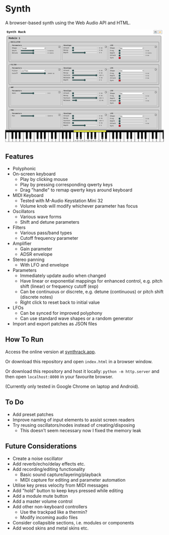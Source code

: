 # Synth

A browser-based synth using the Web Audio API and HTML.

![synth screenshot](./images/screenshot11.png)

## Features

* Polyphonic
* On-screen keyboard
    * Play by clicking mouse
    * Play by pressing corresponding qwerty keys
    * Drag "handle" to remap qwerty keys around keyboard
* MIDI Keyboard
    * Tested with M-Audio Keystation Mini 32
    * Volume knob will modify whichever parameter has focus
* Oscillators
    * Various wave forms
    * Shift and detune parameters
* Filters
    * Various pass/band types
    * Cutoff frequency parameter
* Amplifier
    * Gain parameter
    * ADSR envelope
* Stereo panning
    * With LFO and envelope
* Parameters
    * Immediately update audio when changed
    * Have linear or exponential mappings for enhanced control, e.g. pitch shift (linear) or frequency cutoff (exp)
    * Can be continuous or discrete, e.g. detune (continuous) or pitch shift (discrete notes)
    * Right click to reset back to initial value
* LFOs
    * Can be synced for improved polyphony
    * Can use standard wave shapes or a random generator
* Import and export patches as JSON files

## How To Run

Access the online version at [synthrack.app](https://www.synthrack.app).

Or download this repository and open `index.html` in a browser window.

Or download this repository and host it locally: `python -m http.server` and then open `localhost:8000` in your favourite browser.

(Currently only tested in Google Chrome on laptop and Android).

## To Do

* Add preset patches
* Improve naming of input elements to assist screen readers
* Try reusing oscillators/nodes instead of creating/disposing
    * This doesn't seem necessary now I fixed the memory leak

## Future Considerations

* Create a noise oscillator
* Add reverb/echo/delay effects etc.
* Add recording/editing functionality
    * Basic sound capture/layering/playback
    * MIDI capture for editing and parameter automation
* Utilise key press velocity from MIDI messages
* Add "hold" button to keep keys pressed while editing
* Add a module mute button
* Add a master volume control
* Add other non-keyboard controllers
    * Use the trackpad like a thermin?
    * Modify incoming audio files
* Consider collapsible sections, i.e. modules or components
* Add wood skins and metal skins etc.

